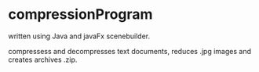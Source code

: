 # compressionProgram
written using Java and javaFx scenebuilder.

compressess and decompresses text documents, reduces .jpg images and creates archives .zip.
